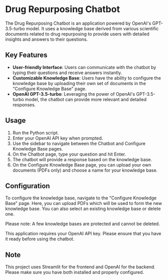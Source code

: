 # Drug Repurposing Chatbot

The Drug Repurposing Chatbot is an application powered by OpenAI's GPT-3.5-turbo model. It uses a knowledge base derived from various scientific documents related to drug repurposing to provide users with detailed insights and answers to their questions.

## Key Features

- **User-friendly Interface**: Users can communicate with the chatbot by typing their questions and receive answers instantly.
- **Customizable Knowledge Base**: Users have the ability to configure the knowledge base by uploading their own set of documents in the "Configure Knowledge Base" page.
- **OpenAI GPT-3.5-turbo**: Leveraging the power of OpenAI's GPT-3.5-turbo model, the chatbot can provide more relevant and detailed responses.

## Usage

1. Run the Python script.
2. Enter your OpenAI API key when prompted.
3. Use the sidebar to navigate between the Chatbot and Configure Knowledge Base pages.
4. On the Chatbot page, type your question and hit Enter.
5. The chatbot will provide a response based on the knowledge base.
6. On the Configure Knowledge Base page, you can upload your own documents (PDFs only) and choose a name for your knowledge base.

## Configuration

To configure the knowledge base, navigate to the "Configure Knowledge Base" page. Here, you can upload PDFs which will be used to form the new knowledge base. You can also select an existing knowledge base or delete one.

Please note: A few knowledge bases are protected and cannot be deleted.

This application requires your OpenAI API key. Please ensure that you have it ready before using the chatbot.

## Note

This project uses Streamlit for the frontend and OpenAI for the backend. Please make sure you have both installed and properly configured.